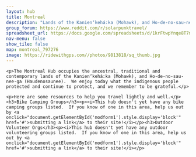 ```yaml
---
layout: hub
title: Montreal
description: "Lands of the Kanienʼkehá꞉ka (Mohawk), and Ho-de-no-sau-nee-ga (Haudenosaunee)"
group_forum: https://www.reddit.com/r/solarpunktravel/
spreadsheet_url: https://docs.google.com/spreadsheets/d/1krFtwpYnqe8T7mCaAVJzsqxe_CYDAIbQKwoLMMPZc3k/gviz/tq?tqx=out:json&sheet=montreal
nav-menu: false
show_tile: false
map: montreal_797276
image: https://ridewithgps.com//photos/9813818/sq_thumb.jpg
---
```


    <p>The Montreal Hub occupies the ancestral, traditional and contemporary lands of the Kanienʼkehá꞉ka (Mohawk), and Ho-de-no-sau-nee-ga (Haudenosaunee).  We enjoy today what the indigenous people protected and continue to protect, and we remember to be grateful.</p>

    <p>Here are some resources to help you travel lightly and well.</p>
    <h3>Bike Camping Groups</h3><p><i>This hub doesn't yet have any bike camping groups listed.  If you know of one in this area, help us out by <a onclick="document.getElementById('modform1').style.display='block'" href='#'>submitting a link</a> to their site!</i></p><h3>Outdoor Volunteer Orgs</h3><p><i>This hub doesn't yet have any outdoor volunteering groups listed.  If you know of one in this area, help us out by <a onclick="document.getElementById('modform1').style.display='block'" href='#'>submitting a link</a> to their site!</i></p>